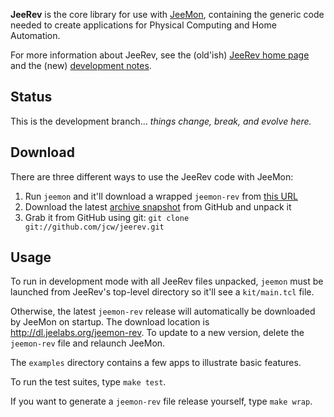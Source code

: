 **JeeRev** is the core library for use with [JeeMon][1], containing the generic
code needed to create applications for Physical Computing and Home Automation.

For more information about JeeRev, see the (old'ish) [JeeRev home page][2] and
the (new) [development notes][3].

Status
------

This is the development branch... *things change, break, and evolve here.*

Download
--------

There are three different ways to use the JeeRev code with JeeMon:

  1. Run `jeemon` and it'll download a wrapped `jeemon-rev` from [this URL][4]
  2. Download the latest [archive snapshot][5] from GitHub and unpack it
  3. Grab it from GitHub using git: `git clone git://github.com/jcw/jeerev.git`

Usage
-----

To run in development mode with all JeeRev files unpacked, `jeemon` must be
launched from JeeRev's top-level directory so it'll see a `kit/main.tcl` file.

Otherwise, the latest `jeemon-rev` release will automatically be downloaded by
JeeMon on startup. The download location is <http://dl.jeelabs.org/jeemon-rev>.
To update to a new version, delete the `jeemon-rev` file and relaunch JeeMon.

The `examples` directory contains a few apps to illustrate basic features.

To run the test suites, type `make test`.

If you want to generate a `jeemon-rev` file release yourself, type `make wrap`.

  [1]: http://jeelabs.org/jeemon
  [2]: http://jeelabs.org/jeerev
  [3]: https://github.com/jcw/jeerev/blob/master/NOTES.md
  [4]: http://dl.jeelabs.org/jeemon-rev
  [5]: https://github.com/jcw/jeerev/archives/master
  
